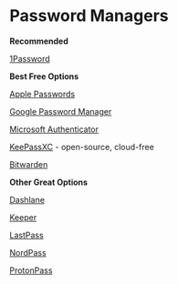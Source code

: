 # Password Managers

**Recommended**

[1Password](https://1password.com/)

**Best Free Options**

[Apple Passwords](https://apps.apple.com/us/app/passwords/id6473799789)

[Google Password Manager](https://support.google.com/accounts/answer/6208650?hl=en&co=GENIE.Platform%3DAndroid#zippy=%2Cget-started)

[Microsoft Authenticator](https://support.microsoft.com/en-us/account-billing/about-microsoft-authenticator-9783c865-0308-42fb-a519-8cf666fe0acc)

[KeePassXC](https://keepassxc.org/) - open-source, cloud-free

[Bitwarden](https://bitwarden.com/)

**Other Great Options**

[Dashlane](https://www.dashlane.com/personal-password-manager)

[Keeper](https://www.keepersecurity.com/)

[LastPass](https://www.lastpass.com/)

[NordPass](https://nordpass.com/password-manager/)

[ProtonPass](https://proton.me/pass)

